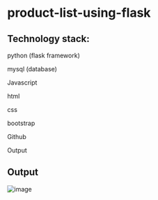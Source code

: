 # product-list-using-flask

Technology stack:
------------------------------------------------------------
python (flask framework)

mysql (database)

Javascript

html

css

bootstrap

Github

Output


Output
-------------------------------------------------
![image](https://user-images.githubusercontent.com/44578562/199738236-eec4edc4-5e00-4a98-869c-5fb708bd81c0.png)
